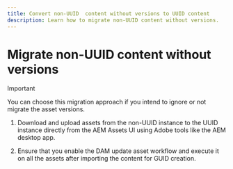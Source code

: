 ```yaml
---
title: Convert non-UUID  content without versions to UUID content
description: Learn how to migrate non-UUID content without versions.
---
```


# Migrate non-UUID content without versions 

>[!IMPORTANT]
>
> You can choose this migration approach if you intend to ignore or not migrate the asset versions. 


1. Download and upload assets from the non-UUID instance to the UUID instance directly from the AEM Assets UI using Adobe tools like the AEM desktop app.

1. Ensure that you enable the DAM update asset workflow  and execute it on all the assets after importing the content for GUID creation.

